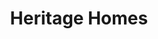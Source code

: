 ---
title: Heritage Homes
description: This model was part of a large development project in North Dakota consisting of 78 homes, plus a welcome center, pool, and pickleball court. See full details to learn more.
bannerh1: Heritage Homes
layout: post
slug: heritage-homes
thumbnail: img/heritage1.jpg

heading: Large Development in North Dakota.

desc: This model was part of a large development project in North Dakota consisting of 78 homes, plus a welcome center, pool, and pickleball court. The main selling feature was the “Side Lot” concept for this development. The pristine 3D video tours offer a great way to showcase the home’s interior.

video: https://player.vimeo.com/video/519110805
video2: https://player.vimeo.com/video/519994216
tour_link: http://kennedy.Inteck3d.com/

photo1: img/heritage1.jpg
photo2: img/heritage2.jpg
photo3: img/heritage3.jpg
photo4: img/heritage4.jpg
photo5: img/heritage5.jpg
photo6: img/heritage6.jpg


cta: QUESTIONS ABOUT OUR SERVICES?
cta_sub: 
cta_link: /contact
---